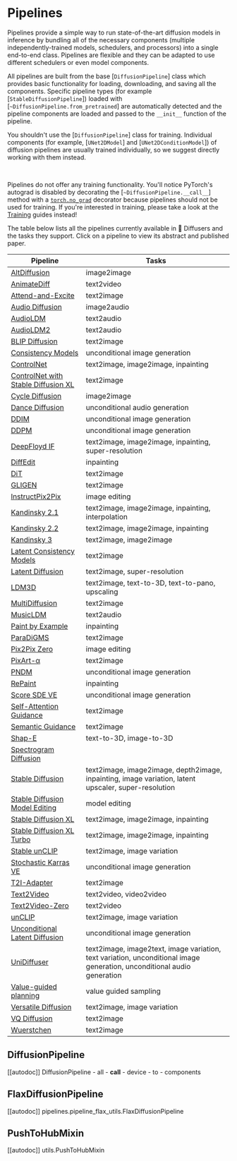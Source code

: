 <!--Copyright 2023 The HuggingFace Team. All rights reserved.

Licensed under the Apache License, Version 2.0 (the "License"); you may not use this file except in compliance with
the License. You may obtain a copy of the License at

http://www.apache.org/licenses/LICENSE-2.0

Unless required by applicable law or agreed to in writing, software distributed under the License is distributed on
an "AS IS" BASIS, WITHOUT WARRANTIES OR CONDITIONS OF ANY KIND, either express or implied. See the License for the
specific language governing permissions and limitations under the License.
-->

# Pipelines

Pipelines provide a simple way to run state-of-the-art diffusion models in inference by bundling all of the necessary components (multiple independently-trained models, schedulers, and processors) into a single end-to-end class. Pipelines are flexible and they can be adapted to use different schedulers or even model components.

All pipelines are built from the base [`DiffusionPipeline`] class which provides basic functionality for loading, downloading, and saving all the components. Specific pipeline types (for example [`StableDiffusionPipeline`]) loaded with [`~DiffusionPipeline.from_pretrained`] are automatically detected and the pipeline components are loaded and passed to the `__init__` function of the pipeline.

<Tip warning={true}>

You shouldn't use the [`DiffusionPipeline`] class for training. Individual components (for example, [`UNet2DModel`] and [`UNet2DConditionModel`]) of diffusion pipelines are usually trained individually, so we suggest directly working with them instead.

<br>

Pipelines do not offer any training functionality. You'll notice PyTorch's autograd is disabled by decorating the [`~DiffusionPipeline.__call__`] method with a [`torch.no_grad`](https://pytorch.org/docs/stable/generated/torch.no_grad.html) decorator because pipelines should not be used for training. If you're interested in training, please take a look at the [Training](../../training/overview) guides instead!

</Tip>

The table below lists all the pipelines currently available in 🤗 Diffusers and the tasks they support. Click on a pipeline to view its abstract and published paper.

| Pipeline | Tasks |
|---|---|
| [AltDiffusion](alt_diffusion) | image2image |
| [AnimateDiff](animatediff) | text2video |
| [Attend-and-Excite](attend_and_excite) | text2image |
| [Audio Diffusion](audio_diffusion) | image2audio |
| [AudioLDM](audioldm) | text2audio |
| [AudioLDM2](audioldm2) | text2audio |
| [BLIP Diffusion](blip_diffusion) | text2image |
| [Consistency Models](consistency_models) | unconditional image generation |
| [ControlNet](controlnet) | text2image, image2image, inpainting |
| [ControlNet with Stable Diffusion XL](controlnet_sdxl) | text2image |
| [Cycle Diffusion](cycle_diffusion) | image2image |
| [Dance Diffusion](dance_diffusion) | unconditional audio generation |
| [DDIM](ddim) | unconditional image generation |
| [DDPM](ddpm) | unconditional image generation |
| [DeepFloyd IF](deepfloyd_if) | text2image, image2image, inpainting, super-resolution |
| [DiffEdit](diffedit) | inpainting |
| [DiT](dit) | text2image |
| [GLIGEN](stable_diffusion/gligen) | text2image |
| [InstructPix2Pix](pix2pix) | image editing |
| [Kandinsky 2.1](kandinsky) | text2image, image2image, inpainting, interpolation |
| [Kandinsky 2.2](kandinsky_v22) | text2image, image2image, inpainting |
| [Kandinsky 3](kandinsky3) | text2image, image2image |
| [Latent Consistency Models](latent_consistency_models) | text2image |
| [Latent Diffusion](latent_diffusion) | text2image, super-resolution |
| [LDM3D](stable_diffusion/ldm3d_diffusion) | text2image, text-to-3D, text-to-pano, upscaling |
| [MultiDiffusion](panorama) | text2image |
| [MusicLDM](musicldm) | text2audio |
| [Paint by Example](paint_by_example) | inpainting |
| [ParaDiGMS](paradigms) | text2image |
| [Pix2Pix Zero](pix2pix_zero) | image editing |
| [PixArt-α](pixart) | text2image |
| [PNDM](pndm) | unconditional image generation |
| [RePaint](repaint) | inpainting |
| [Score SDE VE](score_sde_ve) | unconditional image generation |
| [Self-Attention Guidance](self_attention_guidance) | text2image |
| [Semantic Guidance](semantic_stable_diffusion) | text2image |
| [Shap-E](shap_e) | text-to-3D, image-to-3D |
| [Spectrogram Diffusion](spectrogram_diffusion) |  |
| [Stable Diffusion](stable_diffusion/overview) | text2image, image2image, depth2image, inpainting, image variation, latent upscaler, super-resolution |
| [Stable Diffusion Model Editing](model_editing) | model editing |
| [Stable Diffusion XL](stable_diffusion/stable_diffusion_xl) | text2image, image2image, inpainting |
| [Stable Diffusion XL Turbo](stable_diffusion/sdxl_turbo) | text2image, image2image, inpainting |
| [Stable unCLIP](stable_unclip) | text2image, image variation |
| [Stochastic Karras VE](stochastic_karras_ve) | unconditional image generation |
| [T2I-Adapter](stable_diffusion/adapter) | text2image |
| [Text2Video](text_to_video) | text2video, video2video |
| [Text2Video-Zero](text_to_video_zero) | text2video |
| [unCLIP](unclip) | text2image, image variation |
| [Unconditional Latent Diffusion](latent_diffusion_uncond) | unconditional image generation |
| [UniDiffuser](unidiffuser) | text2image, image2text, image variation, text variation, unconditional image generation, unconditional audio generation |
| [Value-guided planning](value_guided_sampling) | value guided sampling |
| [Versatile Diffusion](versatile_diffusion) | text2image, image variation |
| [VQ Diffusion](vq_diffusion) | text2image |
| [Wuerstchen](wuerstchen) | text2image |

## DiffusionPipeline

[[autodoc]] DiffusionPipeline
	- all
	- __call__
	- device
	- to
	- components

## FlaxDiffusionPipeline

[[autodoc]] pipelines.pipeline_flax_utils.FlaxDiffusionPipeline

## PushToHubMixin

[[autodoc]] utils.PushToHubMixin

